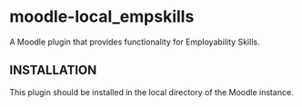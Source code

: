 moodle-local_empskills
======================

A Moodle plugin that provides functionality for Employability Skills.

<h2>INSTALLATION</h2>
This plugin should be installed in the local directory of the Moodle instance.
